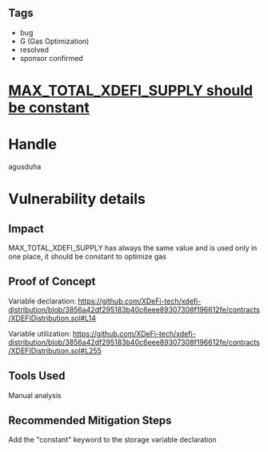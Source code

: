 ## Tags

- bug
- G (Gas Optimization)
- resolved
- sponsor confirmed

# [MAX_TOTAL_XDEFI_SUPPLY should be constant](https://github.com/code-423n4/2022-01-xdefi-findings/issues/36) 

# Handle

agusduha


# Vulnerability details

## Impact

MAX_TOTAL_XDEFI_SUPPLY has always the same value and is used only in one place, it should be constant to optimize gas

## Proof of Concept

Variable declaration: https://github.com/XDeFi-tech/xdefi-distribution/blob/3856a42df295183b40c6eee89307308f196612fe/contracts/XDEFIDistribution.sol#L14

Variable utilization: https://github.com/XDeFi-tech/xdefi-distribution/blob/3856a42df295183b40c6eee89307308f196612fe/contracts/XDEFIDistribution.sol#L255

## Tools Used

Manual analysis

## Recommended Mitigation Steps

Add the "constant" keyword to the storage variable declaration

